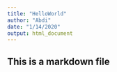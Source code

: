 ```yaml
---
title: "HelloWorld"
author: "Abdi"
date: "1/14/2020"
output: html_document
---
```


## This is a markdown file
